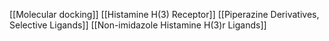 [[Molecular docking]]
[[Histamine H(3) Receptor]]
[[Piperazine Derivatives, Selective Ligands]]
[[Non-imidazole Histamine H(3)r Ligands]]
